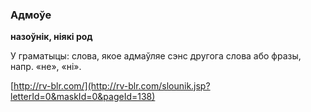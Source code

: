 ### Адмоўе
**назоўнік, ніякі род**

У граматыцы: слова, якое адмаўляе сэнс другога слова або фразы, напр. «не», «ні».

<a rel="author">[http://rv-blr.com/](http://rv-blr.com/slounik.jsp?letterId=0&maskId=0&pageId=138)</a>
